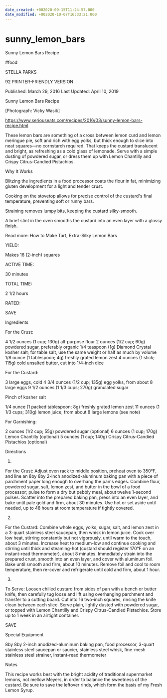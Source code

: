 ```yaml
---
date_created: +002020-09-15T11:24:57.000
date_modified: +002020-10-07T16:33:21.000
---
```


# sunny_lemon_bars

Sunny Lemon Bars Recipe

#food

STELLA PARKS

92 PRINTER-FRIENDLY VERSION

Published: March 29, 2016 Last Updated: April 10, 2019

Sunny Lemon Bars Recipe

[Photograph: Vicky Wasik]

https://www.seriouseats.com/recipes/2016/03/sunny-lemon-bars-recipe.html

These lemon bars are something of a cross between lemon curd and lemon meringue pie, soft and rich with egg yolks, but thick enough to slice into neat squares—no cornstarch required. That keeps the custard translucent and bright, as refreshing as a cold glass of lemonade. Serve with a simple dusting of powdered sugar, or dress them up with Lemon Chantilly and Crispy Citrus-Candied Pistachios.

Why It Works

Blitzing the ingredients in a food processor coats the flour in fat, minimizing gluten development for a light and tender crust.

Cooking on the stovetop allows for precise control of the custard's final temperature, preventing soft or runny bars.

Straining removes lumpy bits, keeping the custard silky-smooth.

A brief stint in the oven smooths the custard into an even layer with a glossy finish.

Read more: How to Make Tart, Extra-Silky Lemon Bars

YIELD:

Makes 16 (2-inch) squares

ACTIVE TIME:

30 minutes

TOTAL TIME:

2 1/2 hours

RATED:

    
 SAVE

Ingredients

For the Crust:

4 1/2 ounces (1 cup; 130g) all-purpose flour
2 ounces (1/2 cup; 60g) powdered sugar, preferably organic
1/4 teaspoon (1g) Diamond Crystal kosher salt; for table salt, use the same weight or half as much by volume
1/8 ounce (1 tablespoon; 4g) freshly grated lemon zest
4 ounces (1 stick; 115g) cold unsalted butter, cut into 1/4-inch dice

For the Custard:

3 large eggs, cold
4 3/4 ounces (1/2 cup; 135g) egg yolks, from about 8 large eggs
9 1/2 ounces (1 1/3 cups; 270g) granulated sugar

Pinch of kosher salt

1/4 ounce (1 packed tablespoon; 8g) freshly grated lemon zest
11 ounces (1 1/3 cups; 310g) lemon juice, from about 8 large lemons (see note)

For Garnishing:

2 ounces (1/2 cup; 55g) powdered sugar (optional)
6 ounces (1 cup; 170g) Lemon Chantilly (optional)
5 ounces (1 cup; 140g) Crispy Citrus-Candied Pistachios (optional)

Directions

1.

For the Crust: Adjust oven rack to middle position, preheat oven to 350°F, and line an 8by 8by 2-inch anodized-aluminum baking pan with a piece of parchment paper long enough to overhang the pan's edges. Combine flour, powdered sugar, salt, lemon zest, and butter in the bowl of a food processor; pulse to form a dry but pebbly meal, about twelve 1-second pulses. Scatter into the prepared baking pan, press into an even layer, and bake until pale gold and firm, about 30 minutes. Use hot or set aside until needed, up to 48 hours at room temperature if tightly covered.

2.

For the Custard: Combine whole eggs, yolks, sugar, salt, and lemon zest in a 3-quart stainless steel saucepan, then whisk in lemon juice. Cook over low heat, stirring constantly but not vigorously, until warm to the touch, about 3 minutes. Increase heat to medium-low and continue cooking and stirring until thick and steaming-hot (custard should register 170°F on an instant-read thermometer), about 8 minutes. Immediately strain into the prepared crust, smooth into an even layer, and cover with aluminum foil. Bake until smooth and firm, about 10 minutes. Remove foil and cool to room temperature, then re-cover and refrigerate until cold and firm, about 1 hour.

3.

To Serve: Loosen chilled custard from sides of pan with a bench or butter knife, then carefully tug loose and lift using overhanging parchment and transfer to a cutting board. Cut into 16 two-inch squares, rinsing the knife clean between each slice. Serve plain, lightly dusted with powdered sugar, or topped with Lemon Chantilly and Crispy Citrus-Candied Pistachios. Store up to 1 week in an airtight container.

 SAVE

Special Equipment

8by 8by 2-inch anodized-aluminum baking pan, food processor, 3-quart stainless steel saucepan or saucier, stainless steel whisk, fine-mesh stainless steel strainer, instant-read thermometer

Notes

This recipe works best with the bright acidity of traditional supermarket lemons, not mellow Meyers, in order to balance the sweetness of the custard. Be sure to save the leftover rinds, which form the basis of my Fresh Lemon Syrup.
